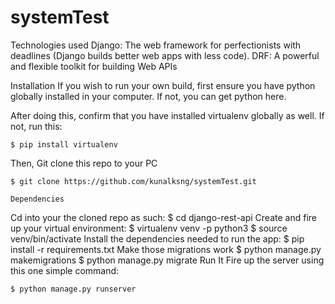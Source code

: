 # systemTest

Technologies used
Django: The web framework for perfectionists with deadlines (Django builds better web apps with less code).
DRF: A powerful and flexible toolkit for building Web APIs

Installation
If you wish to run your own build, first ensure you have python globally installed in your computer. If not, you can get python here.

After doing this, confirm that you have installed virtualenv globally as well. If not, run this:

    $ pip install virtualenv
Then, Git clone this repo to your PC

    $ git clone https://github.com/kunalksng/systemTest.git
    
    Dependencies
Cd into your the cloned repo as such:
    $ cd django-rest-api
Create and fire up your virtual environment:
    $ virtualenv  venv -p python3
    $ source venv/bin/activate
Install the dependencies needed to run the app:
    $ pip install -r requirements.txt
Make those migrations work
    $ python manage.py makemigrations
    $ python manage.py migrate
Run It
Fire up the server using this one simple command:

    $ python manage.py runserver
